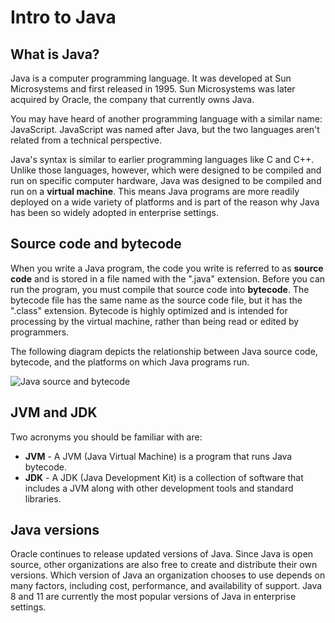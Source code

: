 # Intro to Java

## What is Java?
Java is a computer programming language. It was developed at Sun Microsystems and first released in 1995. Sun Microsystems was later acquired by Oracle, the company that currently owns Java.

You may have heard of another programming language with a similar name: JavaScript. JavaScript was named after Java, but the two languages aren't related from a technical perspective.

Java's syntax is similar to earlier programming languages like C and C++. Unlike those languages, however, which were designed to be compiled and run on specific computer hardware, Java was designed to be compiled and run on a **virtual machine**. This means Java programs are more readily deployed on a wide variety of platforms and is part of the reason why Java has been so widely adopted in enterprise settings.

## Source code and bytecode
When you write a Java program, the code you write is referred to as **source code** and is stored in a file named with the ".java" extension. Before you can run the program, you must compile that source code into **bytecode**. The bytecode file has the same name as the source code file, but it has the ".class" extension. Bytecode is highly optimized and is intended for processing by the virtual machine, rather than being read or edited by programmers.

The following diagram depicts the relationship between Java source code, bytecode, and the platforms on which Java programs run.

![Java source and bytecode](https://bootcamp-os-lms-prd-public.s3.us-west-2.amazonaws.com/content/b03547ae52d4c8e6d9eee2566dfe4a7c.svg)

## JVM and JDK
Two acronyms you should be familiar with are:

-   **JVM** - A JVM (Java Virtual Machine) is a program that runs Java bytecode.
-   **JDK** - A JDK (Java Development Kit) is a collection of software that includes a JVM along with other development tools and standard libraries.

## Java versions
Oracle continues to release updated versions of Java. Since Java is open source, other organizations are also free to create and distribute their own versions. Which version of Java an organization chooses to use depends on many factors, including cost, performance, and availability of support. Java 8 and 11 are currently the most popular versions of Java in enterprise settings.